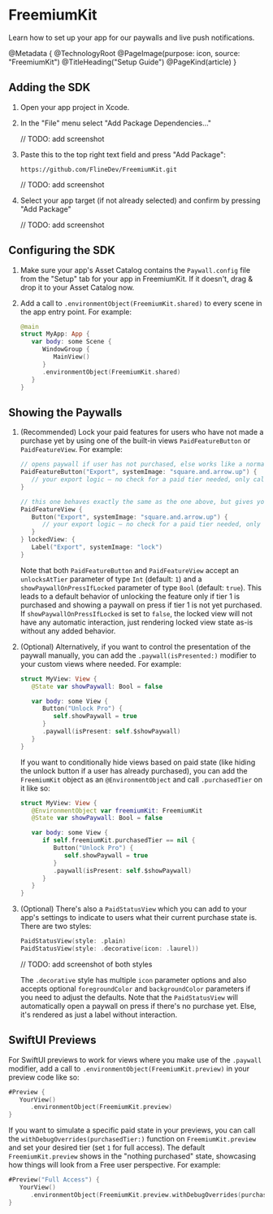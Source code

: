 # FreemiumKit

Learn how to set up your app for our paywalls and live push notifications.

@Metadata {
   @TechnologyRoot
   @PageImage(purpose: icon, source: "FreemiumKit")
   @TitleHeading("Setup Guide")
   @PageKind(article)
}


## Adding the SDK

1. Open your app project in Xcode.

1. In the "File" menu select "Add Package Dependencies…"

   // TODO: add screenshot

1. Paste this to the top right text field and press "Add Package":
   ```
   https://github.com/FlineDev/FreemiumKit.git
   ```

   // TODO: add screenshot

1. Select your app target (if not already selected) and confirm by pressing "Add Package"
   
   // TODO: add screenshot


## Configuring the SDK

1. Make sure your app's Asset Catalog contains the `Paywall.config` file from the "Setup" tab for your app in FreemiumKit. If it doesn't, drag & drop it to your Asset Catalog now.

1. Add a call to `.environmentObject(FreemiumKit.shared)` to every scene in the app entry point. For example:

   ```swift
   @main
   struct MyApp: App {
      var body: some Scene {
         WindowGroup {
            MainView()
         }
         .environmentObject(FreemiumKit.shared)
      }
   }
   ```


## Showing the Paywalls

1. (Recommended) Lock your paid features for users who have not made a purchase yet by using one of the built-in views `PaidFeatureButton` or `PaidFeatureView`. For example:

   ```swift
   // opens paywall if user has not purchased, else works like a normal (stylable) button
   PaidFeatureButton("Export", systemImage: "square.and.arrow.up") {
      // your export logic – no check for a paid tier needed, only called if already purchased 
   }

   // this one behaves exactly the same as the one above, but gives you more flexibility to change the unlocked/locked views
   PaidFeatureView {
      Button("Export", systemImage: "square.and.arrow.up") {
         // your export logic – no check for a paid tier needed, only called if already purchased
      }
   } lockedView: {
      Label("Export", systemImage: "lock")
   }
   ```

   Note that both `PaidFeatureButton` and `PaidFeatureView` accept an `unlocksAtTier` parameter of type `Int` (default: `1`) and a `showPaywallOnPressIfLocked` parameter of type `Bool` (default: `true`). This leads to a default behavior of unlocking the feature only if tier 1 is purchased and showing a paywall on press if tier 1 is not yet purchased. If `showPaywallOnPressIfLocked` is set to `false`, the locked view will not have any automatic interaction, just rendering locked view state as-is without any added behavior.
   

1. (Optional) Alternatively, if you want to control the presentation of the paywall manually, you can add the `.paywall(isPresented:)` modifier to your custom views where needed. For example:

   ```swift
   struct MyView: View {
      @State var showPaywall: Bool = false

      var body: some View {
         Button("Unlock Pro") {
            self.showPaywall = true
         }
         .paywall(isPresent: self.$showPaywall)
      }
   }
   ```

   If you want to conditionally hide views based on paid state (like hiding the unlock button if a user has already purchased), you can add the `FreemiumKit` object as an `@EnvironmentObject` and call `.purchasedTier` on it like so:

   ```swift
   struct MyView: View {
      @EnvironmentObject var freemiumKit: FreemiumKit
      @State var showPaywall: Bool = false

      var body: some View {
         if self.freemiumKit.purchasedTier == nil {
            Button("Unlock Pro") {
               self.showPaywall = true
            }
            .paywall(isPresent: self.$showPaywall)
         }
      }
   }
   ```

1. (Optional) There's also a `PaidStatusView` which you can add to your app's settings to indicate to users what their current purchase state is. There are two styles:

   ```swift
   PaidStatusView(style: .plain)
   PaidStatusView(style: .decorative(icon: .laurel))
   ```

   // TODO: add screenshot of both styles

   The `.decorative` style has multiple `icon` parameter options and also accepts optional `foregroundColor` and `backgroundColor` parameters if you need to adjust the defaults. Note that the `PaidStatusView` will automatically open a paywall on press if there's no purchase yet. Else, it's rendered as just a label without interaction.


## SwiftUI Previews

For SwiftUI previews to work for views where you make use of the `.paywall` modifier, add a call to `.environmentObject(FreemiumKit.preview)` in your preview code like so:

```swift
#Preview {
   YourView()
      .environmentObject(FreemiumKit.preview)
}
```

If you want to simulate a specific paid state in your previews, you can call the `withDebugOverrides(purchasedTier:)` function on `FreemiumKit.preview` and set your desired tier (set `1` for full access). The default `FreemiumKit.preview` shows in the "nothing purchased" state, showcasing how things will look from a Free user perspective. For example:

```swift
#Preview("Full Access") {
   YourView()
      .environmentObject(FreemiumKit.preview.withDebugOverrides(purchasedTier: 1))
}
```
